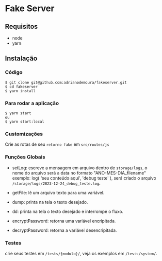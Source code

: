 # Fake Server

## Requisitos

-   node
-   yarn


## Instalação 
### Código
```shell
$ git clone git@github.com:adrianodemoura/fakeserver.git
$ cd fakeserver
$ yarn install
```
### Para rodar a aplicação
```shell
$ yarn start
ou
$ yarn start:local
```

### Customizações
Crie as rotas de seu `retorno fake` em `src/routes/js`

### Funções Globais
- setLog: escreve a mensagem em arquivo dentro de `storage/logs`, o nome do 
arquivo será a data no formato "ANO-MES-DIA_filename"
exemplo: log( 'seu conteúdo aqui', 'debug teste' ), será criado o arquivo `/storage/logs/2023-12-24_debug_teste.log`.

- getFile: lê um arquivo texto para uma variável.

- dump: printa na tela o texto desejado.

- dd: printa na tela o texto desejado e interrompe o fluxo.

- encryptPassword: retorna uma variável encripitada.

- decryptPassword: retorna a variável desencripitada.

### Testes
crie seus testes em `/tests/{modulo}/`, veja os exemplos em `/tests/system/`.
